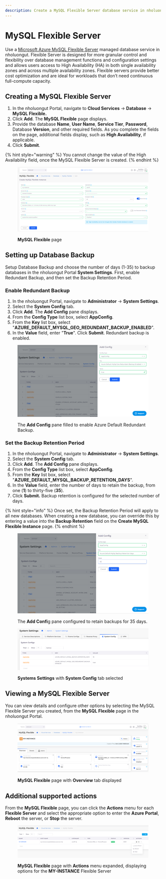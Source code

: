 ```yaml
---
description: Create a MySQL Flexible Server database service in nholuongut
---
```


# MySQL Flexible Server

Use a [Microsoft Azure MySQL Flexible Server](https://learn.microsoft.com/en-us/azure/mysql/flexible-server/overview) managed database service in nholuongut. Flexible Server is designed for more granular control and flexibility over database management functions and configuration settings and allows users access to High Availability (HA) in both single availability zones and across multiple availability zones. Flexible servers provide better cost optimization and are ideal for workloads that don’t need continuous full-compute capacity.

## Creating a MySQL Flexible Server

1. In the nholuongut Portal, navigate to **Cloud Services** -> **Database** -> **MySQL Flexible.**
2. Click **Add**. The **MySQL Flexible** page displays.
3. Provide the database **Name**, **User Name**, **Service Tier**, **Password**, Database **Version**, and other required fields. As you complete the fields on the page, additional fields display, such as **High Availability**, if applicable.
4. Click **Submit**.

{% hint style="warning" %}
You cannot change the value of the High Availability field, once the MySQL Flexible Server is created.
{% endhint %}

<figure><img src="../../../.gitbook/assets/flexfixed.png" alt=""><figcaption><p><strong>MySQL Flexible</strong> page</p></figcaption></figure>

## Setting up Database Backup

Setup Database Backup and choose the number of days (1-35) to backup databases in the nholuongut Portal **System Settings**. First, enable Redundant Backup, and then set the Backup Retention Period.

### Enable Redundant Backup

1. In the nholuongut Portal, navigate to **Administrator** -> **System Settings**.
2. Select the **System Config** tab.
3. Click **Add**. The **Add Config** pane displays.
4. From the **Config Type** list box, select **AppConfig**.
5. From the **Key** list box, select "**AZURE\_DEFAULT\_MYSQL\_GEO\_REDUNDANT\_BACKUP\_ENABLED**".
6. In the **Value** field, enter "**True**". Click **Submit**. Redundant backup is enabled.&#x20;

<figure><img src="../../../.gitbook/assets/toedit.png" alt=""><figcaption><p>The <strong>Add Config</strong> pane filled to enable Azure Default Redundant Backup. </p></figcaption></figure>

### Set the Backup Retention Period

1. In the nholuongut Portal, navigate to **Administrator** -> **System Settings**.
2. Select the **System Config** tab.
3. Click **Add**. The **Add Config** pane displays.
4. From the **Config Type** list box, select **AppConfig**.
5. From the **Key** list box, select "**AZURE\_DEFAULT\_MYSQL\_BACKUP\_RETENTION\_DAYS**".
6. In the **Value** field, enter the number of days to retain the backup, from one (**1**) to thirty-five (**35**).&#x20;
7. Click **Submit.** Backup retention is configured for the selected number of days.

{% hint style="info" %}
Once set, the Backup Retention Period will apply to all new databases. When creating a new database, you can override this by entering a value into the **Backup Retention** field on the **Create MySQL Flexible Instance** page.
{% endhint %}

<figure><img src="../../../.gitbook/assets/edit2.png" alt=""><figcaption><p>The <strong>Add Confi</strong>g pane configured to retain backups for 35 days. </p></figcaption></figure>

<div align="left">

<figure><img src="../../../.gitbook/assets/new image.png" alt=""><figcaption><p><strong>Systems Settings</strong> with <strong>System Config</strong> tab selected</p></figcaption></figure>

</div>

## Viewing a MySQL Flexible Server

You can view details and configure other options by selecting the MySQL Flexible Server you created, from the **MySQL Flexible** page in the nholuongut Portal.

<figure><img src="../../../.gitbook/assets/myflex1saved.png" alt=""><figcaption><p><strong>MySQL Flexible</strong> page with <strong>Overview</strong> tab displayed</p></figcaption></figure>

## Additional supported actions

From the **MySQL Flexible** page, you can click the **Actions** menu for each **Flexible Server** and select the appropriate option to enter the **Azure Portal**, **Reboot** the server, or **Stop** the server.

<figure><img src="../../../.gitbook/assets/myflex2saved.png" alt=""><figcaption><p><strong>MySQL Flexible</strong> page with <strong>Actions</strong> menu expanded, displaying options for the <strong>MY-INSTANCE</strong> Flexible Server</p></figcaption></figure>
